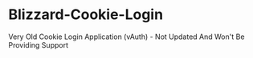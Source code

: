 # Blizzard-Cookie-Login

Very Old Cookie Login Application (vAuth) - Not Updated And Won't Be Providing Support

